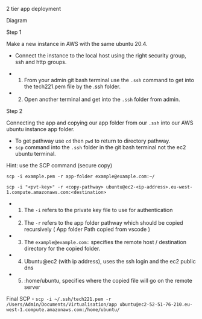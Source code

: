 2 tier app deployment 

Diagram 

Step 1

Make a new instance in AWS with the same ubuntu 20.4.

- Connect the instance to the local host using the right security group, ssh and http groups. 

- 1. From your admin git bash terminal use the `.ssh` command to get into the tech221.pem file by the .ssh folder.

- 2. Open another terminal and get into the `.ssh` folder from admin.

Step 2

Connecting the app and copying our app folder from our `.ssh` into our AWS ubuntu instance app folder.
- To get pathway use `cd` then `pwd` to return to directory pathway.
- `scp` command into the `.ssh` folder in the git bash terminal not the ec2 ubuntu terminal.

Hint: use the SCP command (secure copy)

`scp -i example.pem -r app-folder example@example.com:~/`

`scp -i "<pvt-key>" -r <copy-pathway> ubuntu@ec2-<ip-address>.eu-west-1.compute.amazonaws.com:<destination>`

- 1. The `-i` refers to the private key file to use for authentication
- 2. The `-r` refers to the app folder pathway which should be copied recursively ( App folder Path copied from vscode )
- 3. The `example@example.com:` specifies the remote host / destination directory for the copied folder.
- 4. Ubuntu@ec2 (with ip address), uses the ssh login and the ec2 public dns
- 5. :home/ubuntu, specifies where the copied file will go on the remote server

Final SCP - `scp -i ~/.ssh/tech221.pem -r /Users/Admin/Documents/Virtualisation/app ubuntu@ec2-52-51-76-210.eu-west-1.compute.amazonaws.com:/home/ubuntu/`
